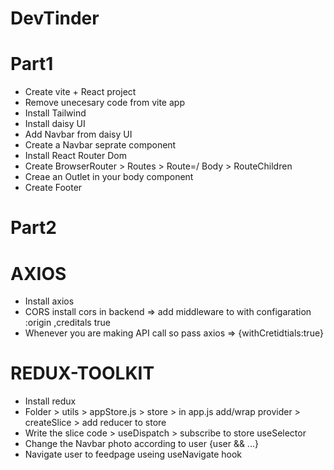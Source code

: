 # DevTinder

# Part1

- Create vite + React project
- Remove unecesary code from vite app
- Install Tailwind
- Install daisy UI
- Add Navbar from daisy UI
- Create a Navbar seprate component
- Install React Router Dom
- Create BrowserRouter > Routes > Route=/ Body > RouteChildren
- Creae an Outlet in your body component
- Create Footer

# Part2

# AXIOS

- Install axios
- CORS install cors in backend => add middleware to with configaration :origin ,creditals true
- Whenever you are making API call so pass axios => {withCretidtials:true}

# REDUX-TOOLKIT

- Install redux
- Folder > utils > appStore.js > store > in app.js add/wrap provider > createSlice > add reducer to store
- Write the slice code > useDispatch > subscribe to store useSelector
- Change the Navbar photo according to user {user && ...}
- Navigate user to feedpage useing useNavigate hook
